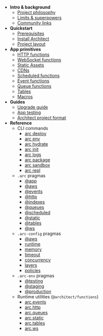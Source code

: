 - <b id=intro>Intro & background</b>
  - [Project philosophy](/intro/philosophy)
  - [Limits &amp; superpowers](/intro/limits)
  <!-- - [Playground](/intro/playground) -->
  - [Community links](/intro/community)
- <b id=quickstart>Quickstart</b>
  - [Prerequisites](/quickstart)
  - [Install Architect](/quickstart/install)
  - [Project layout](/quickstart/layout)
- <b id=primitives>App primitives</b>
  - [HTTP functions](/primitives/http)
  - [WebSocket functions](/primitives/ws)
  - [Static Assets](/primitives/static)
  - [CDNs](/primitives/cdn)
  - [Scheduled functions](/primitives/scheduled)
  - [Event functions](/primitives/events)
  - [Queue functions](/primitives/queues)
  - [Tables](/primitives/tables)
  - [Macros](/primitives/macros)
- <b id=guides>Guides</b>
  - [Upgrade guide](/guides/upgrade)
  - [App testing](/guides/testing)
  - [Architect project format](/guides/project-manifest)
- <b id=ref>Reference</b>
  - CLI commands
    - [arc deploy](/reference/cli/deploy)
    - [arc env](/reference/cli/env)
    - [arc hydrate](/reference/cli/hydrate)
    - [arc init](/reference/cli/init)
    - [arc logs](/reference/cli/logs)
    - [arc package](/reference/cli/package)
    - [arc sandbox](/reference/cli/sandbox)
    - [arc repl](/reference/cli/repl)
  - `.arc` pragmas
    - [@app](/reference/arc/app)
    - [@aws](/reference/arc/aws)
    - [@events](/reference/arc/events)
    - [@http](/reference/arc/http)
    - [@indexes](/reference/arc/indexes)
    - [@queues](/reference/arc/queues)
    - [@scheduled](/reference/arc/scheduled)
    - [@static](/reference/arc/static)
    - [@tables](/reference/arc/tables)
    - [@ws](/reference/arc/ws)
  - `.arc-config` pragmas
    - [@aws](/reference/arc-config/aws)
    - [runtime](/reference/arc-config/runtime)
    - [memory](/reference/arc-config/memory)
    - [timeout](/reference/arc-config/timeout)
    - [concurrency](/reference/arc-config/concurrency)
    - [layers](/reference/arc-config/layers)
    - [policies](/reference/arc-config/policies)
  - `.arc-env` pragmas
    - [@testing](/reference/arc-env/testing)
    - [@staging](/reference/arc-env/staging)
    - [@production](/reference/arc-env/production)
  - Runtime utilities (`@architect/functions`)
    - [arc.events](/reference/functions/events)
    - [arc.http](/reference/functions/http)
    - [arc.queues](/reference/functions/queues)
    - [arc.static](/reference/functions/static)
    - [arc.tables](/reference/functions/tables)
    - [arc.ws](/reference/functions/ws)
